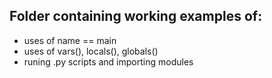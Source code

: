 ## Folder containing working examples of:
* uses of name == main
* uses of vars(), locals(), globals()
* runing .py scripts and importing modules